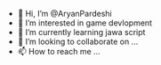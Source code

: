 - 👋 Hi, I’m @AryanPardeshi
- 👀 I’m interested in game devlopment
- 🌱 I’m currently learning jawa script
- 💞️ I’m looking to collaborate on ...
- 📫 How to reach me ...

<!---
AryanPardeshi/AryanPardeshi is a ✨ special ✨ repository because its `README.md` (this file) appears on your GitHub profile.
You can click the Preview link to take a look at your changes.
--->
